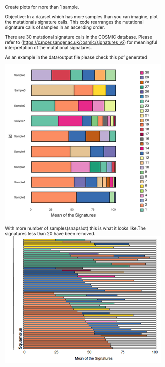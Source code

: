 Create plots for more than 1 sample.

Objective:
In a dataset which has more samples than you can imagine, plot the mutationals signature calls.
This code rearranges the mutational signature calls of samples in an ascending order. 

There are 30 mutational signature calls in the COSMIC database. Please refer to 
(https://cancer.sanger.ac.uk/cosmic/signatures_v2)
for meaningful interpretation of the mutational signatures. 

As an example in the data/output file please check this pdf generated 

<img src=data/output/test_mutational_signature.png>

With more number of samples(snapshot) this is what it looks like.The signatures less than 20 have been removed. 
<img src=data/output/Example_more_samples_signature.png>
